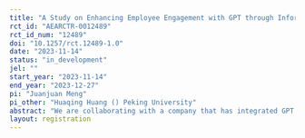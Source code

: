 ```yaml
---
title: "A Study on Enhancing Employee Engagement with GPT through Information Provision"
rct_id: "AEARCTR-0012489"
rct_id_num: "12489"
doi: "10.1257/rct.12489-1.0"
date: "2023-11-14"
status: "in_development"
jel: ""
start_year: "2023-11-14"
end_year: "2023-12-27"
pi: "Juanjuan Meng"
pi_other: "Huaqing Huang () Peking University"
abstract: "We are collaborating with a company that has integrated GPT into its internal office systems, allowing employees to directly engage with GPT through a dialog box in office software. However, the current usage rate of GPT among employees is relatively low. We plan to increase employee utilization of GPT through three pieces of information: information on the productivity gain of using GPT; the expectation management of GPT and the effective prompt techniques. Each employee will randomly receive one of these pieces of information or receive no information. We will observe the usage patterns of GPT for each employee before and after receiving the information, as well as their subsequent job performance."
layout: registration
---
```


